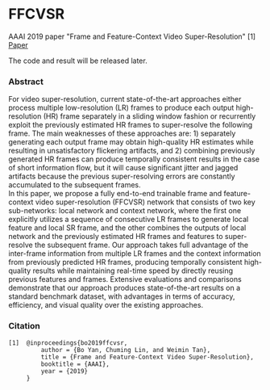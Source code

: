 # FFCVSR
AAAI 2019 paper "Frame and Feature-Context Video Super-Resolution" [1]  
[Paper](FFCVSR.pdf)  
  
The code and result will be released later.
### Abstract
For video super-resolution, current state-of-the-art approaches either process multiple low-resolution (LR) frames to produce each output high-resolution (HR) frame separately in a sliding window fashion or recurrently exploit the previously estimated HR frames to super-resolve the following frame. The main weaknesses of these approaches are: 1) separately generating each output frame may obtain high-quality HR estimates while resulting in unsatisfactory flickering artifacts, and 2) combining previously generated HR frames can produce temporally consistent results in the case of short information flow, but it will cause significant jitter and jagged artifacts because the previous super-resolving errors are constantly accumulated to the subsequent frames.   
In this paper, we propose a fully end-to-end trainable frame and feature-context video super-resolution (FFCVSR) network that consists of two key sub-networks: local network and context network, where the first one explicitly utilizes a sequence of consecutive LR frames to generate local feature and local SR frame, and the other combines the outputs of local network and the previously estimated HR frames and features to super-resolve the subsequent frame. Our approach takes full advantage of the inter-frame information from multiple LR frames and the context information from previously predicted HR frames, producing temporally consistent high-quality results while maintaining real-time speed by directly reusing previous features and frames. Extensive evaluations and comparisons demonstrate that our approach produces state-of-the-art results on a standard benchmark dataset, with advantages in terms of accuracy, efficiency, and visual quality over the existing approaches.
### Citation
```
[1]  @inproceedings{bo2019ffcvsr,
         author = {Bo Yan, Chuming Lin, and Weimin Tan},
         title = {Frame and Feature-Context Video Super-Resolution},
         booktitle = {AAAI},
         year = {2019}
     }
```
